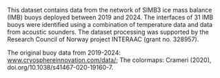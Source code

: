 This dataset contains data from the network of SIMB3 ice mass balance (IMB) buoys deployed between 2019 and 2024. The interfaces of 31 IMB buoys were identified using a combination of temperature data and data from acoustic sounders. The dataset processing was supported by the Research Council of Norway project INTERAAC (grant no. 328957).

The original buoy data from 2019-2024: www.cryosphereinnovation.com/data/;
The colormaps: Crameri (2020), doi.org/10.1038/s41467-020-19160-7.
